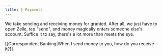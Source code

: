 ```yaml
---
title: § Payments
---
```

We take sending and receiving money for granted. After all, we just have to open Zelle, tap "send", and money magically enters someone else's account. Suffice it to say, there's a lot more than meets the eye.

[[Correspondent Banking|When I send money to you, how do you receive it?]]
